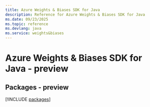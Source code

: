 ```yaml
---
title: Azure Weights & Biases SDK for Java
description: Reference for Azure Weights & Biases SDK for Java
ms.date: 09/23/2025
ms.topic: reference
ms.devlang: java
ms.service: weights&biases
---
```

# Azure Weights & Biases SDK for Java - preview
## Packages - preview
[!INCLUDE [packages](weights-&-biases-index.md)]